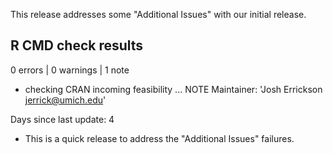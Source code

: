 This release addresses some "Additional Issues" with our initial release.

## R CMD check results

0 errors | 0 warnings | 1 note

* checking CRAN incoming feasibility ... NOTE
Maintainer: 'Josh Errickson <jerrick@umich.edu>'

Days since last update: 4

- This is a quick release to address the "Additional Issues" failures.
